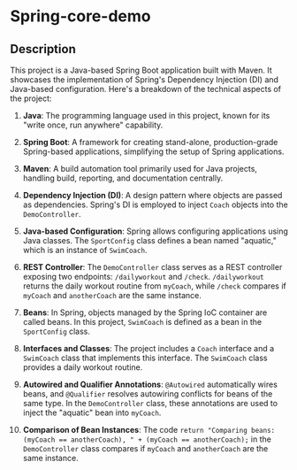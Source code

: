 # Spring-core-demo

## Description

This project is a Java-based Spring Boot application built with Maven. It showcases the implementation of Spring's Dependency Injection (DI) and Java-based configuration. Here's a breakdown of the technical aspects of the project:

1. **Java**: The programming language used in this project, known for its "write once, run anywhere" capability.

2. **Spring Boot**: A framework for creating stand-alone, production-grade Spring-based applications, simplifying the setup of Spring applications.

3. **Maven**: A build automation tool primarily used for Java projects, handling build, reporting, and documentation centrally.

4. **Dependency Injection (DI)**: A design pattern where objects are passed as dependencies. Spring's DI is employed to inject `Coach` objects into the `DemoController`.

5. **Java-based Configuration**: Spring allows configuring applications using Java classes. The `SportConfig` class defines a bean named "aquatic," which is an instance of `SwimCoach`.

6. **REST Controller**: The `DemoController` class serves as a REST controller exposing two endpoints: `/dailyworkout` and `/check`. `/dailyworkout` returns the daily workout routine from `myCoach`, while `/check` compares if `myCoach` and `anotherCoach` are the same instance.

7. **Beans**: In Spring, objects managed by the Spring IoC container are called beans. In this project, `SwimCoach` is defined as a bean in the `SportConfig` class.

8. **Interfaces and Classes**: The project includes a `Coach` interface and a `SwimCoach` class that implements this interface. The `SwimCoach` class provides a daily workout routine.

9. **Autowired and Qualifier Annotations**: `@Autowired` automatically wires beans, and `@Qualifier` resolves autowiring conflicts for beans of the same type. In the `DemoController` class, these annotations are used to inject the "aquatic" bean into `myCoach`.

10. **Comparison of Bean Instances**: The code `return "Comparing beans: (myCoach == anotherCoach), " + (myCoach == anotherCoach);` in the `DemoController` class compares if `myCoach` and `anotherCoach` are the same instance.
